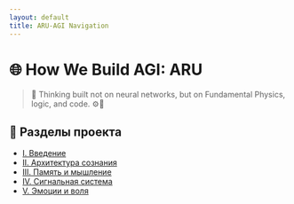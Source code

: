 ```yaml
---
layout: default
title: ARU-AGI Navigation
---
```


<link rel="stylesheet" href="/assets/styles.css">
 
# 🌐 How We Build AGI: ARU

> 🧠 Thinking built not on neural networks, but on Fundamental Physics, logic, and code. ⚙️📡

## 📂 Разделы проекта

- [I. Введение](sections/I_Introduction.html)
- [II. Архитектура сознания](sections/II_Consciousness_Architecture.html)
- [III. Память и мышление](sections/III_ARU_Memory.html)
- [IV. Сигнальная система](sections/IV_ARU_SignalSystem.html)
- [V. Эмоции и воля](sections/V_ARU_Instincts.html)
